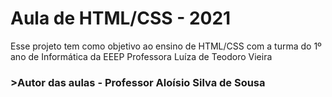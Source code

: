 <h1>Aula de HTML/CSS - 2021</h3>

Esse projeto tem como objetivo ao ensino de HTML/CSS com a turma do 1º ano de Informática da EEEP Professora Luíza de Teodoro Vieira

<h3>>Autor das aulas - Professor Aloísio Silva de Sousa</h3>
